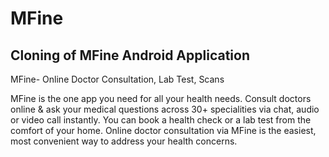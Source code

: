 # MFine

## Cloning of MFine Android Application
MFine- Online Doctor Consultation, Lab Test, Scans

MFine is the one app you need for all your health needs. Consult doctors online & ask your medical questions across 30+ specialities via chat, audio or video call instantly. You can book a health check or a lab test from the comfort of your home. 
Online doctor consultation via MFine is the easiest, most convenient way to address your health concerns.
